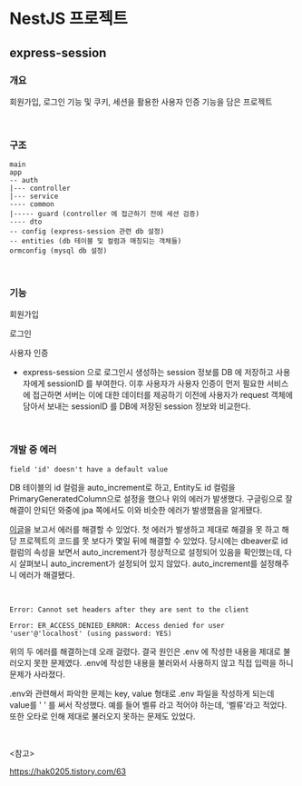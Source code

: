 # NestJS 프로젝트

## express-session

### 개요

회원가입, 로그인 기능 및 쿠키, 세션을 활용한 사용자 인증 기능을 담은 프로젝트

<br>

### 구조

```
main
app
-- auth
|--- controller
|--- service
---- common
|----- guard (controller 에 접근하기 전에 세션 검증)
---- dto
-- config (express-session 관련 db 설정)
-- entities (db 테이블 및 컬럼과 매칭되는 객체들)
ormconfig (mysql db 설정)
```

<br>

### 기능

회원가입

로그인

사용자 인증

- express-session 으로 로그인시 생성하는 session 정보를 DB 에 저장하고 사용자에게 sessionID 를 부여한다. 이후 사용자가 사용자 인증이 먼저 필요한 서비스에 접근하면 서버는 이에 대한 데이터를 제공하기 이전에 사용자가 request 객체에 담아서 보내는 sessionID 를 DB에 저장된 session 정보와 비교한다.

<br>

### 개발 중 에러

```
field 'id' doesn't have a default value
```

DB 테이블의 id 컬럼을 auto_increment로 하고, Entity도 id 컬럼을 PrimaryGeneratedColumn으로 설정을 했으나 위의 에러가 발생했다. 구글링으로 잘 해결이 안되던 와중에 jpa 쪽에서도 이와 비슷한 에러가 발생했음을 알게됐다. 

[이글](https://hak0205.tistory.com/63)을 보고서 에러를 해결할 수 있었다. 첫 에러가 발생하고 제대로 해결을 못 하고 해당 프로젝트의 코드를 못 보다가 몇일 뒤에 해결할 수 있었다. 당시에는 dbeaver로 id 컬럼의 속성을 보면서 auto_increment가 정상적으로 설정되어 있음을 확인했는데, 다시 살펴보니 auto_increment가 설정되어 있지 않았다. auto_increment를 설정해주니 에러가 해결됐다.

<br>

```
Error: Cannot set headers after they are sent to the client
```

```
Error: ER_ACCESS_DENIED_ERROR: Access denied for user 'user'@'localhost' (using password: YES)
```

위의 두 에러를 해결하는데 오래 걸렸다. 결국 원인은 .env 에 작성한 내용을 제대로 불러오지 못한 문제였다. .env에 작성한 내용을 불러와서 사용하지 않고 직접 입력을 하니 문제가 사라졌다.

.env와 관련해서 파악한 문제는 key, value 형태로 .env 파일을 작성하게 되는데 value를 ' ' 를 써서 작성했다. 예를 들어 벨류 라고 적어야 하는데, '벨류'라고 적었다. 또한 오타로 인해 제대로 불러오지 못하는 문제도 있었다.

<br>

<참고>

https://hak0205.tistory.com/63
